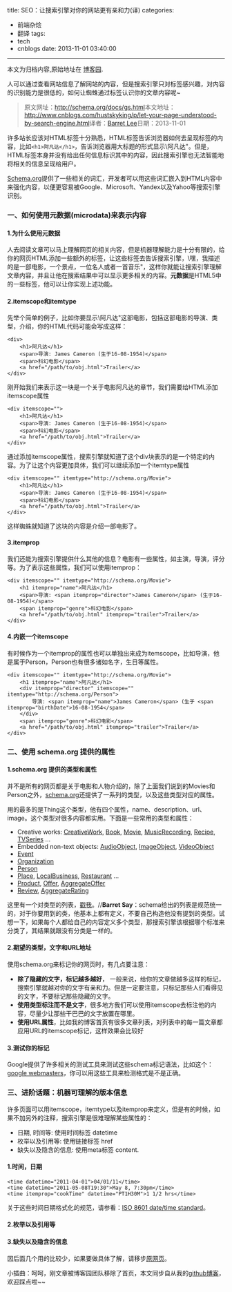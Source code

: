 title: SEO：让搜索引擎对你的网站更有亲和力(译)
categories:
  - 前端杂烩
  - 翻译
tags:
  - tech
  - cnblogs
date: 2013-11-01 03:40:00
---

<div class="history-article">本文为归档内容,原始地址在 <a href="http://www.cnblogs.com/hustskyking/archive/2013/11/01/let-your-page-understood-by-search-engine.html" target="_blank">博客园</a>.</div>

<p><span>人可以通过查看网站信息了解网站的内容，但是搜索引擎只对标签感兴趣，对内容的识别能力是很低的，如何让蜘蛛通过标签认识你的文章内容呢~</span></p>
<blockquote>
<p>原文网址：<a href="http://schema.org/docs/gs.html">http://schema.org/docs/gs.html</a>本文地址：<a href="http://www.cnblogs.com/hustskyking/p/let-your-page-understood-by-search-engine.html">http://www.cnblogs.com/hustskyking/p/let-your-page-understood-by-search-engine.html</a>译者：<a href="http://www.cnblogs.com/hustskyking/" target="_blank">Barret Lee</a>日期：2013-11-01</p>

</blockquote>
<p>许多站长应该对HTML标签十分熟悉，HTML标签告诉浏览器如何去呈现标签的内容，比如<code>&lt;h1&gt;阿凡达&lt;/h1&gt;</code>，告诉浏览器用大标题的形式显示\阿凡达"。但是，HTML标签本身并没有给出任何信息标识其中的内容，因此搜索引擎也无法智能地将相关的信息呈现给用户。</p>
<p><a href="http://schema.org" target="_blank">Schema.org</a>提供了一些相关的词汇，开发者可以用这些词汇嵌入到HTML内容中来强化内容，以便更容易被Google、Microsoft、Yandex以及Yahoo等搜索引擎识别。</p>


<h3>一、如何使用元数据(microdata)来表示内容</h3>
<h4>1.为什么使用元数据</h4>
<p>人去阅读文章可以马上理解网页的相关内容，但是机器理解能力是十分有限的，给你的网页HTML添加一些额外的标签，让这些标签去告诉搜索引擎，\嘿，我描述的是一部电影，一个景点，一位名人或者一首音乐"，这样你就能让搜索引擎理解文章内容，并且让他在搜索结果中可以显示更多相关的内容。<strong>元数据</strong>是HTML5中的一些标签，他可以让你实现上述功能。</p>
<h4>2.itemscope和itemtype</h4>
<p>先举个简单的例子，比如你要显示\阿凡达"这部电影，包括这部电影的导演、类型，介绍，你的HTML代码可能会写成这样：</p>

```
<div>
    <h1>阿凡达</h1>
    <span>导演: James Cameron (生于16-08-1954)</span>
    <span>科幻电影</span>
    <a href="/path/to/obj.html">Trailer</a>
</div>

```

<p>刚开始我们来表示这一块是一个关于电影阿凡达的章节，我们需要给HTML添加itemscope属性</p>

```
<div itemscope="">
    <h1>阿凡达</h1>
    <span>导演: James Cameron (生于16-08-1954)</span>
    <span>科幻电影</span>
    <a href="/path/to/obj.html">Trailer</a>
</div>

```

<p>通过添加itemscope属性，搜索引擎就知道了这个div块表示的是一个特定的内容。为了让这个内容更加具体，我们可以继续添加一个itemtype属性</p>

```
<div itemscope="" itemtype="http://schema.org/Movie">
    <h1>阿凡达</h1>
    <span>导演: James Cameron (生于16-08-1954)</span>
    <span>科幻电影</span>
    <a href="/path/to/obj.html">Trailer</a>
</div>

```

<p>这样蜘蛛就知道了这块的内容是介绍一部电影了。</p>
<h4>3.itemprop</h4>
<p>我们还能为搜索引擎提供什么其他的信息？电影有一些属性，如主演，导演，评分等。为了表示这些属性，我们可以使用itemprop：</p>
<div class="highlight">

```
<div itemscope="" itemtype="http://schema.org/Movie">
    <h1 itemprop="name">阿凡达</h1>
    <span>导演: <span itemprop="director">James Cameron</span> (生于16-08-1954)</span>
    <span itemprop="genre">科幻电影</span>
    <a href="/path/to/obj.html" itemprop="trailer">Trailer</a>
</div>

```

</div>
<h4>4.内嵌一个itemscope</h4>
<p>有时候作为一个itemprop的属性也可以单独出来成为itemscope，比如导演，他是属于Person，Person也有很多诸如名字，生日等属性。</p>
<div class="highlight">

```
<div itemscope="" itemtype="http://schema.org/Movie">
    <h1 itemprop="name">阿凡达</h1>
    <div itemprop="director" itemscope="" itemtype="http://schema.org/Person">
        导演: <span itemprop="name">James Cameron</span> (生于 <span itemprop="birthDate">16-08-1954</span>
    </div>
    <span itemprop="genre">科幻电影</span>
    <a href="/path/to/obj.html" itemprop="trailer">Trailer</a>
</div>

```

</div>


<h3>二、使用 schema.org 提供的属性</h3>
<h4>1.schema.org 提供的类型和属性</h4>
<p>并不是所有的网页都是关于电影和人物介绍的，除了上面我们说到的Movies和Person之外，<a href="http://schema.org">schema.org</a>还提供了一系列的类型，以及这些类型对应的属性。</p>
<p>用的最多的是Thing这个类型，他有四个属性，name、description、url、image。这个类型对很多内容都实用。下面是一些常用的类型和属性：</p>
<ul>
<li>Creative works: <a href="http://schema.org/CreativeWork" target="_blank">CreativeWork</a>, <a href="http://schema.org/Book" target="_blank">Book</a>, <a href="http://schema.org/Movie" target="_blank">Movie</a>, <a href="http://schema.org/MusicRecording" target="_blank">MusicRecording</a>, <a href="http://schema.org/Recipe" target="_blank">Recipe</a>, <a href="http://schema.org/TVSeries" target="_blank">TVSeries</a> ...</li>
<li>Embedded non-text objects: <a href="http://schema.org/AudioObject" target="_blank">AudioObject</a>, <a href="http://schema.org/ImageObject" target="_blank">ImageObject</a>, <a href="http://schema.org/VideoObject" target="_blank">VideoObject</a></li>
<li><a href="http://schema.org/Event" target="_blank">Event</a></li>
<li><a href="http://schema.org/Organization" target="_blank">Organization</a></li>
<li><a href="http://schema.org/Person" target="_blank">Person</a></li>
<li><a href="http://schema.org/Place" target="_blank">Place</a>, <a href="http://schema.org/LocalBusiness" target="_blank">LocalBusiness</a>, <a href="http://schema.org/Restaurant" target="_blank">Restaurant</a> ...</li>
<li><a href="http://schema.org/Product" target="_blank">Product</a>, <a href="http://schema.org/Offer" target="_blank">Offer</a>, <a href="http://schema.org/AggregateOffer" target="_blank">AggregateOffer</a></li>
<li><a href="http://schema.org/Review" target="_blank">Review</a>, <a href="http://schema.org/AggregateRating" target="_blank">AggregateRating</a></li>
</ul>
<p>这里有一个对类型的列表，<a href="http://schema.org/docs/full.html" target="_blank">戳我</a>。//<span class="barretSay"><strong>Barret Say</strong>：schema给出的列表是规范统一的，对于你要用到的类，他基本上都有定义，不要自己构造他没有提到的类型。试想一下，如果每个人都给自己的内容定义多个类型，那搜索引擎该根据哪个标准来分类了，其结果就跟没有分类是一样的。</span></p>
<h4>2.期望的类型，文字和URL地址</h4>
<p>使用schema.org来标记你的网页时，有几点要注意：</p>
<ul>
<li><strong>除了隐藏的文字，标记越多越好</strong>， 一般来说，给你的文章做越多这样的标记，搜索引擎就越对你的文字有亲和力。但是一定要注意，只标记那些人们看得见的文字，不要标记那些隐藏的文字。</li>
<li><strong>使用类型标注而不是文字</strong>，很多地方我们可以使用itemscope去标注他的内容，尽量少让那些干巴巴的文字放置在哪里。</li>
<li><strong>使用URL属性</strong>，比如我的博客首页有很多文章列表，对列表中的每一篇文章都应用URL的itemscope标记，这样效果会比较好</li>
</ul>
<h4>3.测试你的标记</h4>
<p>Google提供了许多相关的测试工具来测试这些schema标记语法，比如这个：<a href="https://support.google.com/webmasters/answer/146645?hl=zh-Hans" target="_blank">google webmasters</a>，你可以用这些工具来检测格式是不是正确。</p>


<h3>三、进阶话题：机器可理解的版本信息</h3>
<p>许多页面可以用itemscope，itemtype以及itemprop来定义，但是有的时候，如果不加另外的注释，搜索引擎是很难理解某些属性的：</p>
<ul>
<li>日期, 时间等: 使用时间标签 datetime</li>
<li>枚举以及引用等: 使用链接标签 href</li>
<li>缺失以及隐含的信息: 使用meta标签 content.</li>
</ul>
<h4>1.时间，日期</h4>

```
<time datetime="2011-04-01">04/01/11</time>
<time datetime="2011-05-08T19:30">May 8, 7:30pm</time>
<time itemprop="cookTime" datetime="PT1H30M">1 1/2 hrs</time>

```

<p>关于这些时间日期格式化的规范，请参看：<a href="http://en.wikipedia.org/wiki/ISO_8601">ISO 8601 date/time standard</a>。</p>
<h4>2.枚举以及引用等</h4>


<h4>3.缺失以及隐含的信息</h4>
<p>因后面几个用的比较少，如果要做具体了解，请移步<a href="http://schema.org/docs/gs.html" target="_blank">原网页</a>。</p>




<p>小插曲：呵呵，刚文章被博客园团队移除了首页，本文同步自从我的<a title="barretlee的github博客" href="http://barretlee.com/" target="_blank">github博客</a>，欢迎踩点啦~~</p>

